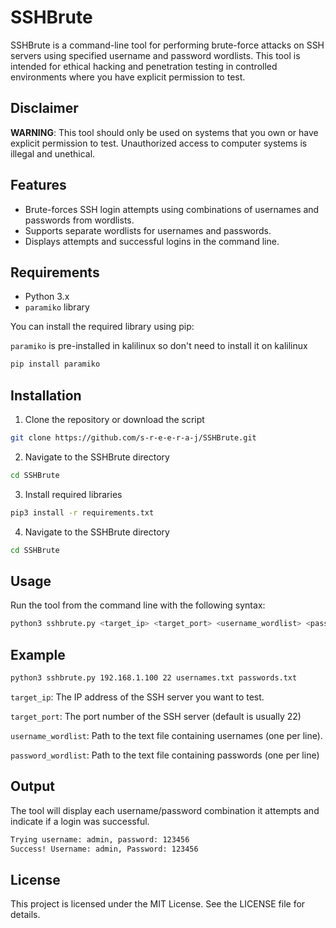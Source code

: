 # SSHBrute

SSHBrute is a command-line tool for performing brute-force attacks on SSH servers using specified username and password wordlists. This tool is intended for ethical hacking and penetration testing in controlled environments where you have explicit permission to test.

## Disclaimer

**WARNING**: This tool should only be used on systems that you own or have explicit permission to test. Unauthorized access to computer systems is illegal and unethical.

## Features

- Brute-forces SSH login attempts using combinations of usernames and passwords from wordlists.
- Supports separate wordlists for usernames and passwords.
- Displays attempts and successful logins in the command line.

## Requirements

- Python 3.x
- `paramiko` library

You can install the required library using pip:

`paramiko` is pre-installed in kalilinux so don't need to install it on kalilinux 

```bash
pip install paramiko
```

## Installation

1. Clone the repository or download the script

```bash
git clone https://github.com/s-r-e-e-r-a-j/SSHBrute.git
```
2. Navigate to the SSHBrute directory
```bash
cd SSHBrute
```
3. Install required libraries 

```bash
pip3 install -r requirements.txt
```
4. Navigate to the SSHBrute directory
   
```bash
cd SSHBrute
```



## Usage

Run the tool from the command line with the following syntax:

```bash
python3 sshbrute.py <target_ip> <target_port> <username_wordlist> <password_wordlist>
```

## Example

```bash
python3 sshbrute.py 192.168.1.100 22 usernames.txt passwords.txt
```

`target_ip`: The IP address of the SSH server you want to 
test.

`target_port`: The port number of the SSH server (default is usually 22)


`username_wordlist`: Path to the text file containing usernames (one per line).

`password_wordlist`: Path to the text file containing passwords (one per line)


## Output

The tool will display each username/password combination it attempts and indicate if a login was successful.

```bash
Trying username: admin, password: 123456
Success! Username: admin, Password: 123456
```

## License

This project is licensed under the MIT License. See the LICENSE file for details.
